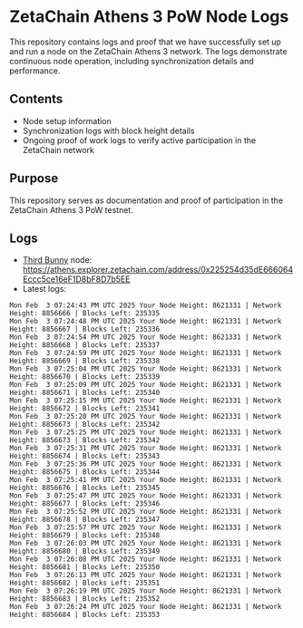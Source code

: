 # ZetaChain Athens 3 PoW Node Logs
This repository contains logs and proof that we have successfully set up and run a node on the ZetaChain Athens 3 network. The logs demonstrate continuous node operation, including synchronization details and performance.

## Contents
- Node setup information
- Synchronization logs with block height details
- Ongoing proof of work logs to verify active participation in the ZetaChain network

## Purpose
This repository serves as documentation and proof of participation in the ZetaChain Athens 3 PoW testnet.

## Logs

- [Third Bunny](https://thirdbunny.xyz/) node: https://athens.explorer.zetachain.com/address/0x225254d35dE666064Eccc5ce16eF1D8bF8D7b5EE
- Latest logs:
```
Mon Feb  3 07:24:43 PM UTC 2025 Your Node Height: 8621331 | Network Height: 8856666 | Blocks Left: 235335
Mon Feb  3 07:24:48 PM UTC 2025 Your Node Height: 8621331 | Network Height: 8856667 | Blocks Left: 235336
Mon Feb  3 07:24:54 PM UTC 2025 Your Node Height: 8621331 | Network Height: 8856668 | Blocks Left: 235337
Mon Feb  3 07:24:59 PM UTC 2025 Your Node Height: 8621331 | Network Height: 8856669 | Blocks Left: 235338
Mon Feb  3 07:25:04 PM UTC 2025 Your Node Height: 8621331 | Network Height: 8856670 | Blocks Left: 235339
Mon Feb  3 07:25:09 PM UTC 2025 Your Node Height: 8621331 | Network Height: 8856671 | Blocks Left: 235340
Mon Feb  3 07:25:15 PM UTC 2025 Your Node Height: 8621331 | Network Height: 8856672 | Blocks Left: 235341
Mon Feb  3 07:25:20 PM UTC 2025 Your Node Height: 8621331 | Network Height: 8856673 | Blocks Left: 235342
Mon Feb  3 07:25:25 PM UTC 2025 Your Node Height: 8621331 | Network Height: 8856673 | Blocks Left: 235342
Mon Feb  3 07:25:31 PM UTC 2025 Your Node Height: 8621331 | Network Height: 8856674 | Blocks Left: 235343
Mon Feb  3 07:25:36 PM UTC 2025 Your Node Height: 8621331 | Network Height: 8856675 | Blocks Left: 235344
Mon Feb  3 07:25:41 PM UTC 2025 Your Node Height: 8621331 | Network Height: 8856676 | Blocks Left: 235345
Mon Feb  3 07:25:47 PM UTC 2025 Your Node Height: 8621331 | Network Height: 8856677 | Blocks Left: 235346
Mon Feb  3 07:25:52 PM UTC 2025 Your Node Height: 8621331 | Network Height: 8856678 | Blocks Left: 235347
Mon Feb  3 07:25:57 PM UTC 2025 Your Node Height: 8621331 | Network Height: 8856679 | Blocks Left: 235348
Mon Feb  3 07:26:03 PM UTC 2025 Your Node Height: 8621331 | Network Height: 8856680 | Blocks Left: 235349
Mon Feb  3 07:26:08 PM UTC 2025 Your Node Height: 8621331 | Network Height: 8856681 | Blocks Left: 235350
Mon Feb  3 07:26:13 PM UTC 2025 Your Node Height: 8621331 | Network Height: 8856682 | Blocks Left: 235351
Mon Feb  3 07:26:19 PM UTC 2025 Your Node Height: 8621331 | Network Height: 8856683 | Blocks Left: 235352
Mon Feb  3 07:26:24 PM UTC 2025 Your Node Height: 8621331 | Network Height: 8856684 | Blocks Left: 235353
```
